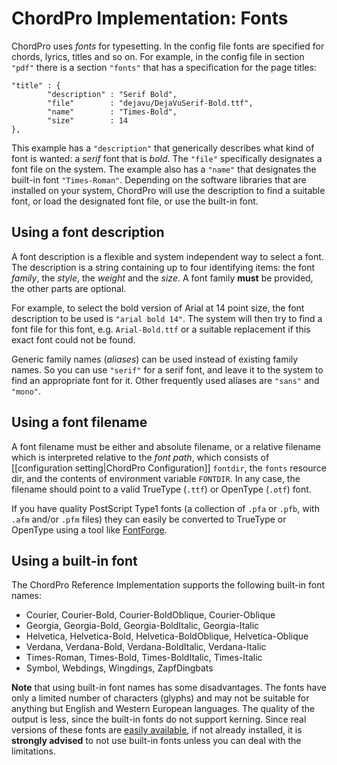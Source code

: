 # ChordPro Implementation: Fonts

ChordPro uses _fonts_ for typesetting. In the config file fonts are specified for  chords, lyrics, titles and so on. For example, in the config file in section `"pdf"` there is a section `"fonts"` that has a specification for the page titles:

    "title" : {
		    "description" : "Serif Bold",
		    "file"        : "dejavu/DejaVuSerif-Bold.ttf",
		    "name"        : "Times-Bold",
		    "size"        : 14
    },

This example has a `"description"` that generically describes what kind of font is wanted: a _serif_ font that is _bold_.
The `"file"` specifically designates a font file on the system.
The example also has a `"name"` that designates the built-in font `"Times-Roman"`. Depending on the software libraries that are installed on your system, ChordPro will use the description to find a suitable font, or load the designated font file, or use the built-in font.

## Using a font description

A font description is a flexible and system independent way to
select a font. The description is a string containing up to four identifying items: the font *family*, the *style*, the *weight* and the *size*. A font family
**must** be provided, the other parts are optional.

For example, to select the bold version of Arial at 14 point size, the
font description to be used is `"arial bold 14"`. The system will
then try to find a font file for this font, e.g. `Arial-Bold.ttf` or a
suitable replacement if this exact font could not be found.

Generic family names (*aliases*) can be used instead of existing family
names. So you can use `"serif"` for a serif font, and leave it to the
system to find an appropriate font for it. Other frequently used
aliases are `"sans"` and `"mono"`.

## Using a font filename

A font filename must be either and absolute filename, or a relative
filename which is interpreted relative to the _font path_, which
consists of [[configuration setting|ChordPro Configuration]]
`fontdir`, the `fonts` resource dir, and the contents of environment
variable `FONTDIR`. In any case, the filename should point to a valid
TrueType (`.ttf`) or OpenType (`.otf`) font.

If you have quality PostScript Type1 fonts (a collection of `.pfa` or `.pfb`, with `.afm` and/or `.pfm` files) they can easily be converted to TrueType or OpenType using a tool like [FontForge](https://fontforge.github.io/).

## Using a built-in font

The ChordPro Reference Implementation supports the following built-in
font names:

* Courier, Courier-Bold, Courier-BoldOblique, Courier-Oblique
* Georgia, Georgia-Bold, Georgia-BoldItalic, Georgia-Italic
* Helvetica, Helvetica-Bold, Helvetica-BoldOblique, Helvetica-Oblique
* Verdana, Verdana-Bold, Verdana-BoldItalic, Verdana-Italic
* Times-Roman, Times-Bold, Times-BoldItalic, Times-Italic 
* Symbol, Webdings, Wingdings, ZapfDingbats

**Note** that using built-in font names has some disadvantages. The
fonts have only a limited number of characters (glyphs) and may not be
suitable for anything but English and Western European languages. The
quality of the output is less, since the built-in fonts do not support
kerning. Since real versions of these fonts are [easily
available](http://mscorefonts2.sourceforge.net/), if not already
installed, it is **strongly advised** to not use built-in fonts unless
you can deal with the limitations.

